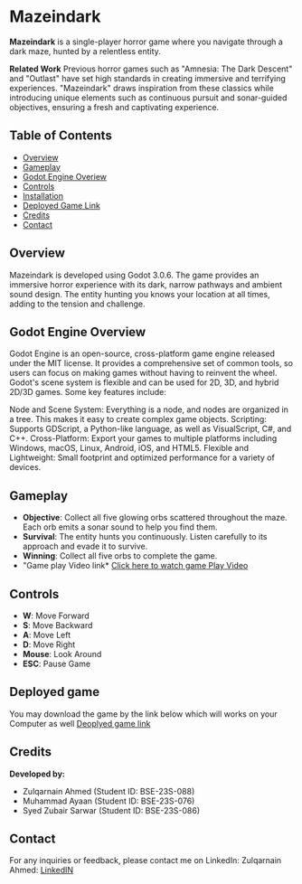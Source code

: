 # Mazeindark

**Mazeindark** is a single-player horror game where you navigate through a dark maze, hunted by a relentless entity.

**Related Work**
Previous horror games such as "Amnesia: The Dark Descent" and "Outlast" have set high standards in creating immersive and terrifying experiences. "Mazeindark" draws inspiration from these classics while introducing unique elements such as continuous pursuit and sonar-guided objectives, ensuring a fresh and captivating experience.

## Table of Contents
- [Overview](#overview)
- [Gameplay](#gameplay)
- [Godot Engine Overiew](#godot-engine-overview)
- [Controls](#controls)
- [Installation](#installation)
- [Deployed Game Link](Deployed_game)
- [Credits](#credits)
- [Contact](#contact)


## Overview
Mazeindark is developed using Godot 3.0.6. The game provides an immersive horror experience with its dark, narrow pathways and ambient sound design. The entity hunting you knows your location at all times, adding to the tension and challenge.

## Godot Engine Overview
Godot Engine is an open-source, cross-platform game engine released under the MIT license. It provides a comprehensive set of common tools, so users can focus on making games without having to reinvent the wheel. Godot's scene system is flexible and can be used for 2D, 3D, and hybrid 2D/3D games. Some key features include:

Node and Scene System: Everything is a node, and nodes are organized in a tree. This makes it easy to create complex game objects.
Scripting: Supports GDScript, a Python-like language, as well as VisualScript, C#, and C++.
Cross-Platform: Export your games to multiple platforms including Windows, macOS, Linux, Android, iOS, and HTML5.
Flexible and Lightweight: Small footprint and optimized performance for a variety of devices.

## Gameplay
- **Objective**: Collect all five glowing orbs scattered throughout the maze. Each orb emits a sonar sound to help you find them.
- **Survival**: The entity hunts you continuously. Listen carefully to its approach and evade it to survive.
- **Winning**: Collect all five orbs to complete the game.
- "Game play Video link* [Click here to watch game Play Video](https://www.canva.com/design/DAGIVg2PEqo/vK6fchO-45kMh8vq2krIDg/watch?utm_content=DAGIVg2PEqo&utm_campaign=designshare&utm_medium=link&utm_source=editor)
## Controls
- **W**: Move Forward
- **S**: Move Backward
- **A**: Move Left
- **D**: Move Right
- **Mouse**: Look Around
- **ESC**: Pause Game

## Deployed game
You may download the game by the link below which will works on your Computer as well
[Deoplyed game link](https://pern-my.sharepoint.com/:f:/g/personal/bse23s088_stu_smiu_edu_pk/Egdig9R3iMNFh43_Uqdt0PwBCZpJIfOMNd49vJRzOQDX_g?e=HIpPZV)

## Credits
**Developed by:**
- Zulqarnain Ahmed (Student ID: BSE-23S-088)
- Muhammad Ayaan (Student ID: BSE-23S-076)
- Syed Zubair Sarwar (Student ID: BSE-23S-086)

## Contact
For any inquiries or feedback, please contact me on LinkedIn:
Zulqarnain Ahmed: [LinkedIN](https://www.linkedin.com/in/zulqarnain-ahmed07/)
